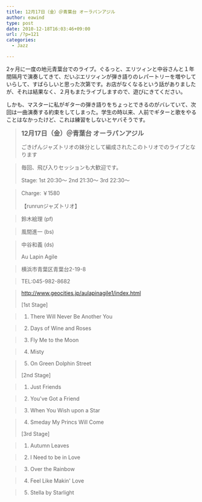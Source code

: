 ```yaml
---
title: 12月17日（金）＠青葉台 オーラパンアジル
author: eawind
type: post
date: 2010-12-18T16:03:46+09:00
url: /?p=121
categories:
  - Jazz

---
```

2ヶ月に一度の地元青葉台でのライブ。ぐるっと、エリツィンと中谷さんと１年間隔月で演奏してきて、だいぶエリツィンが弾き語りのレパートリーを増やしていらして、すばらしいと思った次第です。お店がなくなるという話がありましたが、それは結果なく、２月もまたライブしますので、遊びにきてください。

しかも、マスターに私がギターの弾き語りをちょっとできるのがバレていて、次回は一曲演奏する約束をしてしまった。学生の時以来、人前でギターと歌をやることはなかったけど、これは練習をしないとヤバそうです。

> **<big>12月17日（金）＠青葉台 オーラパンアジル</big>**
> 
> ごきげんジャズトリオの妹分として編成されたこのトリオでのライブとなります
  
> 毎回、飛び入りセッションも大歓迎です。
> 
> Stage: 1st 20:30〜 2nd 21:30〜 3rd 22:30〜
  
> Charge: ￥1580
> 
> 【runrunジャズトリオ】
  
> 鈴木絵理 (pf)
  
> 風間進一 (bs)
  
> 中谷和義 (ds)
> 
> Au Lapin Agile
  
> 横浜市青葉区青葉台2-19-8
  
> TEL:045-982-8682
  
> http://www.geocities.jp/aulapinagile1/index.html
> 
> [1st Stage]
  
> 1. There Will Never Be Another You
  
> 2. Days of Wine and Roses
  
> 3. Fly Me to the Moon
  
> 4. Misty
  
> 5. On Green Dolphin Street
> 
> [2nd Stage]
  
> 1. Just Friends
  
> 2. You've Got a Friend
  
> 3. When You Wish upon a Star
  
> 4. Smeday My Princs Will Come
> 
> [3rd Stage]
  
> 1. Autumn Leaves
  
> 2. I Need to be in Love
  
> 3. Over the Rainbow
  
> 4. Feel Like Makin' Love
  
> 5. Stella by Starlight
